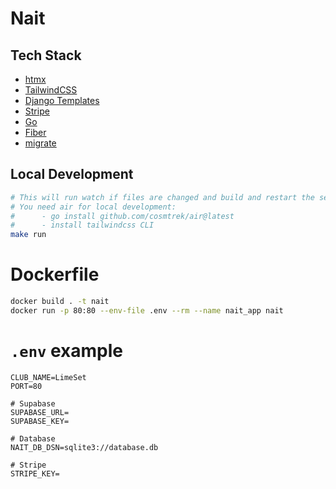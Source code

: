 # Nait

## Tech Stack
- [htmx](https://htmx.org)
- [TailwindCSS](https://tailwindcss.com/)
- [Django Templates]()
- [Stripe]()
- [Go]()
- [Fiber]()
- [migrate](https://github.com/golang-migrate/migrate)

## Local Development

```bash
# This will run watch if files are changed and build and restart the server
# You need air for local development:
#      - go install github.com/cosmtrek/air@latest
#      - install tailwindcss CLI
make run
```

# Dockerfile
```bash
docker build . -t nait
docker run -p 80:80 --env-file .env --rm --name nait_app nait
```

# `.env` example

```.env
CLUB_NAME=LimeSet
PORT=80

# Supabase
SUPABASE_URL=
SUPABASE_KEY=

# Database
NAIT_DB_DSN=sqlite3://database.db

# Stripe
STRIPE_KEY=
```